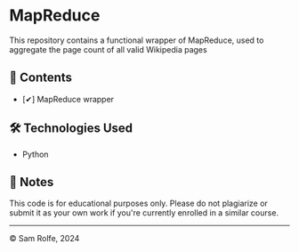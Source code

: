# MapReduce

This repository contains a functional wrapper of MapReduce, used to aggregate the page count of all valid Wikipedia pages

## 📁 Contents

- [✔] MapReduce wrapper

## 🛠️ Technologies Used

- Python

## 📝 Notes

This code is for educational purposes only. Please do not plagiarize or submit it as your own work if you're currently enrolled in a similar course.

---

© Sam Rolfe, 2024
